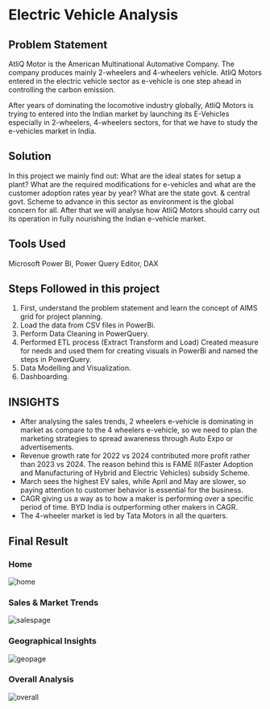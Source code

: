 
# Electric Vehicle Analysis

## Problem Statement


AtliQ Motor is the American Multinational Automative Company. The company produces mainly 2-wheelers and 4-wheelers vehicle.
AtliQ Motors entered in the electric vehicle sector as e-vehicle is one step ahead in controlling the carbon emission.

After years of dominating the locomotive industry globally, AtliQ Motors is trying to entered into the Indian market by launching its E-Vehicles especially in 2-wheelers, 4-wheelers sectors, for that we have to study the e-vehicles market in India.

## Solution

In this project we mainly find out: What are the ideal states for setup a plant? What are the required modifications for e-vehicles and what are the customer adoption rates year by year? What are the state govt. & central govt. Scheme to advance in this sector as environment is the global concern for all.
After that we will analyse how AtliQ Motors should carry out its operation in fully nourishing the Indian e-vehicle market.

## Tools Used

Microsoft Power BI, Power Query Editor, DAX

## Steps Followed in this project

1. First, understand the problem statement and learn the concept of AIMS grid for project planning.
2. Load the data from CSV files in PowerBi.
3. Perform Data Cleaning in PowerQuery.
4. Performed ETL process (Extract Transform and Load) Created measure for needs and used them for creating visuals in PowerBi and named the steps in PowerQuery.
5. Data Modelling and Visualization.
6. Dashboarding.

## INSIGHTS

- After analysing the sales trends, 2 wheelers e-vehicle is dominating in market as compare to the 4 wheelers e-vehicle, so we need to plan the marketing strategies to spread awareness through Auto Expo or advertisements.
- Revenue growth rate for 2022 vs 2024 contributed more profit rather than 2023 vs 2024. The reason behind this is FAME II(Faster Adoption and Manufacturing of Hybrid and Electric Vehicles) subsidy Scheme.
- March sees the highest EV sales, while April and May are slower, so paying attention to customer behavior is essential for the business.
- CAGR  giving us a way as to how a maker is performing over a specific period of time. BYD India is outperforming other makers in CAGR.
- The 4-wheeler market is led by Tata Motors in all the quarters.


## Final Result

### Home

![home](https://github.com/user-attachments/assets/3c67d817-646b-4302-8810-9788eaaaddd9)

### Sales & Market Trends

![salespage](https://github.com/user-attachments/assets/3fbb91e1-d8a7-45cb-9343-432163c76b53)

### Geographical Insights

![geopage](https://github.com/user-attachments/assets/7b0dd1b8-470c-4982-86ef-7f1262d3fd2f)

### Overall Analysis

![overall](https://github.com/user-attachments/assets/d61fa04b-6c0a-4295-87e9-b965682a399e)
